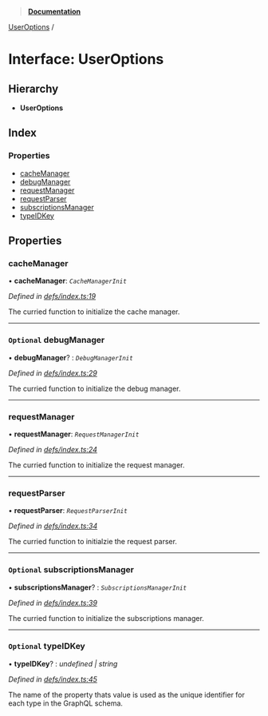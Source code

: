 > **[Documentation](../README.md)**

[UserOptions](useroptions.md) /

# Interface: UserOptions

## Hierarchy

* **UserOptions**

## Index

### Properties

* [cacheManager](useroptions.md#cachemanager)
* [debugManager](useroptions.md#optional-debugmanager)
* [requestManager](useroptions.md#requestmanager)
* [requestParser](useroptions.md#requestparser)
* [subscriptionsManager](useroptions.md#optional-subscriptionsmanager)
* [typeIDKey](useroptions.md#optional-typeidkey)

## Properties

###  cacheManager

• **cacheManager**: *`CacheManagerInit`*

*Defined in [defs/index.ts:19](https://github.com/badbatch/graphql-box/blob/22b398c/packages/client/src/defs/index.ts#L19)*

The curried function to initialize the cache manager.

___

### `Optional` debugManager

• **debugManager**? : *`DebugManagerInit`*

*Defined in [defs/index.ts:29](https://github.com/badbatch/graphql-box/blob/22b398c/packages/client/src/defs/index.ts#L29)*

The curried function to initialize the debug manager.

___

###  requestManager

• **requestManager**: *`RequestManagerInit`*

*Defined in [defs/index.ts:24](https://github.com/badbatch/graphql-box/blob/22b398c/packages/client/src/defs/index.ts#L24)*

The curried function to initialize the request manager.

___

###  requestParser

• **requestParser**: *`RequestParserInit`*

*Defined in [defs/index.ts:34](https://github.com/badbatch/graphql-box/blob/22b398c/packages/client/src/defs/index.ts#L34)*

The curried function to initialzie the request parser.

___

### `Optional` subscriptionsManager

• **subscriptionsManager**? : *`SubscriptionsManagerInit`*

*Defined in [defs/index.ts:39](https://github.com/badbatch/graphql-box/blob/22b398c/packages/client/src/defs/index.ts#L39)*

The curried function to initialize the subscriptions manager.

___

### `Optional` typeIDKey

• **typeIDKey**? : *undefined | string*

*Defined in [defs/index.ts:45](https://github.com/badbatch/graphql-box/blob/22b398c/packages/client/src/defs/index.ts#L45)*

The name of the property thats value is used as the unique
identifier for each type in the GraphQL schema.